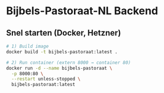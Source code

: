 # Bijbels-Pastoraat-NL Backend

## Snel starten (Docker, Hetzner)

```bash
# 1) Build image
docker build -t bijbels-pastoraat:latest .

# 2) Run container (extern 8000 → container 80)
docker run -d --name bijbels-pastoraat \
  -p 8000:80 \
  --restart unless-stopped \
  bijbels-pastoraat:latest
